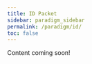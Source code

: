 ```yaml
---
title: ID Packet
sidebar: paradigm_sidebar
permalink: /paradigm/id/
toc: false
---
```


Content coming soon!
